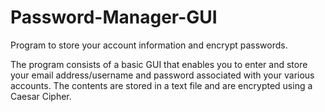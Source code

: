 # Password-Manager-GUI
Program to store your account information and encrypt passwords.

The program consists of a basic GUI that enables you to enter and store your email address/username and password associated with your various accounts. The contents are stored in a text file and are encrypted using a Caesar Cipher.
